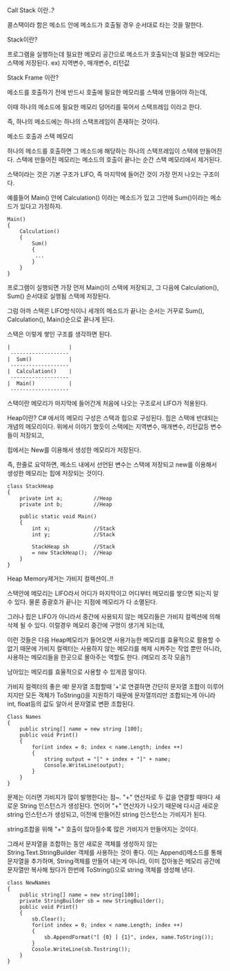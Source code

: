 Call Stack 이란..?

콜스택이라 함은 
메소드 안에 메소드가 호출될 경우
순서대로 타는 것을 말한다. 

Stack이란?

프로그램을 실행하는데 필요한 메모리 공간으로 메소드가 호출되는데 필요한 메모리는 스택에 저장된다.
ex) 지역변수, 매개변수, 리턴값

Stack Frame 이란?

메소드를 호출하기 전에 반드시 호출에 필요한 메모리를 스택에 만들어야 하는데,

이때 하나의 메소드에 필요한 메모리 덩어리를 묶어서 스택프레임 이라고 한다.

즉, 하나의 메소드에는 하나의 스택프레임이 존재하는 것이다.

메소드 호출과 스택 메모리

하나의 메소드를 호출하면 그 메소드에 해당하는 하나의 스택프레임이 스택에 만들어진다. 
스택에 만들어진 메모리는 메소드의 호출이 끝나는 순간 스택 메모리에서 제거된다.

스택이라는 것은 기본 구조가 LIFO, 즉 마지막에 들어간 것이 가장 먼저 나오는 구조이다.

예를들어 Main() 안에 Calculation() 이라는 메소드가 있고 그안에  Sum()이라는 메소드가 있다고 가정하자.

```
Main()
{
    Calculation()
    {
        Sum()
        {
         ...
        }
    }
}
```

프로그램이 실행되면 가장 먼저 Main()이 스택에 저장되고, 그 다음에 Calculation(), Sum() 순서대로 실행됨 스택에 저장된다.

그럼 아까 스택은 LIFO방식이니 세개의 메소드가 끝나는 순서는 거꾸로 Sum(), Calculation(), Main()순으로 끝나게 된다.






스택은 이렇게 쌓인 구조를 생각하면 된다. 

```
|                   |
 -------------------  
|  Sum()            |
 -------------------
|  Calculation()    |
 -------------------
|  Main()           |
 -------------------
```

스택이란 메모리가 마지막에 들어간게 처음에 나오는 구조로서 LIFO가 적용된다.


Heap이란?
C# 에서의 메모리 구성은 스택과 힙으로 구성된다. 힙은 스택에 반대되는 개념의 메모리이다. 
위에서 이야기 했듯이 스택에는 지역변수, 매개변수, 리턴값등 변수들이 저장되고,

힙에서는  New를 이용해서 생성한 메모리가 저장된다.

즉, 한줄로 요약하면, 메소드 내에서 선언된 변수는 스택에 저장되고 new를 이용해서 생성한 메모리는 힙에 저장되는 것이다.

```
class StackHeap
{
    private int a;          //Heap
    private int b;          //Heap
    
    public static void Main()
    {
        int x;              //Stack
        int y;              //Stack
                
        StackHeap sh        //Stack 
        = new StackHeap();  //Heap
    }
}
```


Heap Memory제거는 가비지 컬렉션이..!!

스택안에 메모리는 LIFO라서 어디가  마지막이고 어디부터 메모리를 쌓으면 되는지 알 수 있다. 물론 중괄호가 끝나는 지점에 메모리가 다 소멸된다.

그러나 힙은 LIFO가 아니라서 중간에 사용되지 않는 메모리들은 가비지 컬렉션에 의해 삭제 될 수 있다.
이럴경우 메모리 중간에 구멍이 생기게 되는데,

이런 것들은 다음 Heap메모리가 들어오면 사용가능한 메모리를 효율적으로 활용할 수 없기 때문에 
가비지 컬렉터는 사용하지 않는 메모리를 해제 시켜주는 작업 뿐만 아니라,
사용하는 메모리들을 한곳으로 몰아주는 역할도 한다. (메모리 조각 모음?)

남아있는 메모리를 효율적으로 사용할 수 있게끔 말이다.





가비지 컬렉터의 좋은 예!
문자열 조합할때 '+'로 연결하면 간단히 문자열 조합이 이루어 지지만 모든 객체가 ToString()을 지원하기 때문에 문자열끼리만 조합되는게 아니라 int, float등의 값도 알아서 문자열로 변환 조합된다.

```
Class Names
{
    public string[] name = new string [100];
    public void Print()
    {
        for(int index = 0; index < name.Length; index ++)
        {
            string output = "[" + index + "]" + name;
            Console.WriteLine(output);
        }
    }
}
```
문제는 이러면 가비지가 많이 발행한다는 점~.
"+" 연산자로 두 값을 연결할 때마다 새로운 String 인스턴스가 생성된다. 연이어 "+" 연산자가 나오기 때문에 다시금 새로운 string 인스턴스가 생성되고, 이전에 만들어진 string 인스턴스는 가비지가 된다.

string조합을 위해 "+" 호출이 많아질수록 많은 가비지가 만들어지는 것이다.

그래서 문자열을 조합하는 동안 새로운 객체를 생성하지 않는 String.Text.StringBuilder 객체를 사용하는 것이 좋다.
이는 Append()메소드를 통해 문자열을 추가하며, String객체를 만들어 내는게 아니라, 이미 잡아놓은 메모리 공간에 문자열만 복사해 뒀다가 한번에 ToString()으로 string 객체를 생성해 낸다.

```
class NewNames
{
    public string[] name = new string[100];
    private StringBuilder sb = new StringBuilder();
    public void Print()
    {
        sb.Clear();
        for(int index = 0; index < name.Length; index ++)
        {
            sb.AppendFormat("[ {0} ] {1}", index, name.ToString());
        }
        Cosole.WriteLine(sb.Tostring());
    }
}
```




